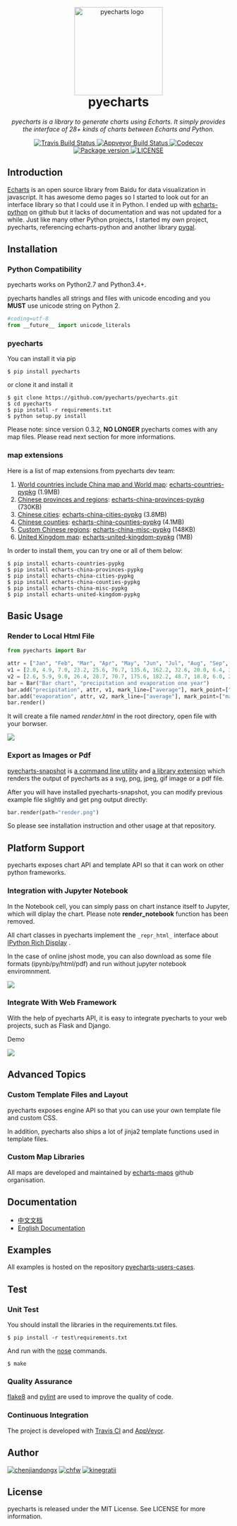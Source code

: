 
<p align="center">
    <img src="https://user-images.githubusercontent.com/19553554/39612358-499eb2ae-4f91-11e8-8f56-179c4f0bf2df.png" alt="pyecharts logo" width=200 height=200 />
</p>
<h1 align="center" style="margin-top: -16px">pyecharts</h1>
<p align="center">
    <em>pyecharts is a library to generate charts using Echarts. It simply provides the interface of 28+ kinds of charts between Echarts and Python.</em>
</p>
<p align="center">
    <a href="https://travis-ci.org/pyecharts/pyecharts">
        <img src="https://travis-ci.org/pyecharts/pyecharts.svg?branch=master" alt="Travis Build Status">
    </a>
    <a href="https://ci.appveyor.com/project/chenjiandongx/pyecharts">
        <img src="https://ci.appveyor.com/api/projects/status/81cbsfjpfryv1cl8?svg=true" alt="Appveyor Build Status">
    </a>
    <a href="https://codecov.io/gh/pyecharts/pyecharts">
        <img src="https://codecov.io/gh/pyecharts/pyecharts/branch/master/graph/badge.svg" alt="Codecov">
    </a>
    <a href="https://badge.fury.io/py/pyecharts">
        <img src="https://badge.fury.io/py/pyecharts.svg" alt="Package version">
    </a>
    <a href="https://opensource.org/licenses/MIT">
        <img src="https://img.shields.io/badge/License-MIT-green.svg" alt="LICENSE">
    </a>
</p>

## Introduction
[Echarts](https://github.com/ecomfe/echarts) is an open source library from Baidu for data visualization in javascript. It has awesome demo pages so I started to look out for an interface library so that I could use it in Python. I ended up with [echarts-python](https://github.com/yufeiminds/echarts-python) on github but it lacks of documentation and was not updated for a while. Just like many other Python projects, I started my own project, pyecharts, referencing echarts-python and another library [pygal](https://github.com/Kozea/pygal).

## Installation

### Python Compatibility

pyecharts works on Python2.7 and Python3.4+.

pyecharts handles all strings and files with unicode encoding and you **MUST** use unicode string on Python 2.

```python
#coding=utf-8
from __future__ import unicode_literals
```

### pyecharts

You can install it via pip
```shell
$ pip install pyecharts
```

or clone it and install it
```shell
$ git clone https://github.com/pyecharts/pyecharts.git
$ cd pyecharts
$ pip install -r requirements.txt
$ python setup.py install
```

Please note: since version 0.3.2, **NO LONGER** pyecharts comes with any map files. Please read next section for more informations.

### map extensions

Here is a list of map extensions from pyecharts dev team:

1. [World countries include China map and World map](https://echarts-maps.github.io/echarts-countries-js/): [echarts-countries-pypkg](https://github.com/pyecharts/echarts-countries-pypkg) (1.9MB)
2. [Chinese provinces and regions](https://echarts-maps.github.io/echarts-china-provinces-js/): [echarts-china-provinces-pypkg](https://github.com/pyecharts/echarts-china-provinces-pypkg) (730KB)
3. [Chinese cities](https://echarts-maps.github.io/echarts-china-cities-js/): [echarts-china-cities-pypkg](https://github.com/pyecharts/echarts-china-cities-pypkg) (3.8MB)
4. [Chinese counties](https://echarts-maps.github.io/echarts-china-counties-js/): [echarts-china-counties-pypkg](https://github.com/pyecharts/echarts-china-counties-pypkg) (4.1MB)
5. [Custom Chinese regions](https://echarts-maps.github.io/echarts-china-misc-js/): [echarts-china-misc-pypkg](https://github.com/pyecharts/echarts-china-misc-pypkg) (148KB)
6. [United Kingdom map](https://echarts-maps.github.io/echarts-united-kingdom-js/): [echarts-united-kingdom-pypkg](https://github.com/pyecharts/echarts-united-kingdom-pypkg) (1MB)


In order to install them, you can try one or all of them below:

```shell
$ pip install echarts-countries-pypkg
$ pip install echarts-china-provinces-pypkg
$ pip install echarts-china-cities-pypkg
$ pip install echarts-china-counties-pypkg
$ pip install echarts-china-misc-pypkg
$ pip install echarts-united-kingdom-pypkg
```

## Basic Usage

### Render to Local Html File

```python
from pyecharts import Bar

attr = ["Jan", "Feb", "Mar", "Apr", "May", "Jun", "Jul", "Aug", "Sep", "Oct", "Nov", "Dec"]
v1 = [2.0, 4.9, 7.0, 23.2, 25.6, 76.7, 135.6, 162.2, 32.6, 20.0, 6.4, 3.3]
v2 = [2.6, 5.9, 9.0, 26.4, 28.7, 70.7, 175.6, 182.2, 48.7, 18.8, 6.0, 2.3]
bar = Bar("Bar chart", "precipitation and evaporation one year")
bar.add("precipitation", attr, v1, mark_line=["average"], mark_point=["max", "min"])
bar.add("evaporation", attr, v2, mark_line=["average"], mark_point=["max", "min"])
bar.render()
```

It will create a file named *render.html* in the root directory, open file with your borwser.

![](https://user-images.githubusercontent.com/19553554/35388262-078a4afc-020e-11e8-8acc-cc7bc8a4e8a6.gif)

### Export as Images or Pdf

[pyecharts-snapshot](https://github.com/pyecharts/pyecharts-snapshot) is [a command line utility](https://github.com/pyecharts/pyecharts-snapshot#usage) and [a library extension](https://github.com/pyecharts/pyecharts-snapshot#example-programs) which renders the output of pyecharts as a svg, png, jpeg, gif image or a pdf file.

After you will have installed pyecharts-snapshot, you can modify previous example file slightly and get png output directly:


```python
bar.render(path="render.png")
```

So please see installation instruction and other usage at that repository.

## Platform Support

pyecharts exposes chart API and template API so that it can work on other python frameworks.

### Integration with Jupyter Notebook

In the Notebook cell, you can simply pass on chart instance itself to Jupyter, which will diplay the chart. Please note **render_notebook** function has been removed.

All chart classes in pyecharts implement the `_repr_html_` interface about [IPython Rich Display](http://ipython.readthedocs.io/en/stable/config/integrating.html#rich-display) .

In the case of online jshost mode, you can also download as some file formats (ipynb/py/html/pdf) and run without jupyter notebook enviromnment.

![](https://user-images.githubusercontent.com/19553554/35104252-3e36cee2-fca3-11e7-8e43-09bbe8dbbd1e.png)

### Integrate With Web Framework

With the help of pyecharts API, it is easy to integrate pyecharts to your web projects, such as Flask and Django.

Demo

![](https://user-images.githubusercontent.com/19553554/35081158-3faa7c34-fc4d-11e7-80c9-2de79371374f.gif)

## Advanced Topics

### Custom Template Files and Layout

pyecharts exposes engine API so that you can use your own template file and custom CSS.

In addition, pyecharts also ships a lot of jinja2 template functions used in template files.

### Custom Map Libraries

All maps are developed and maintained by [echarts-maps](https://github.com/echarts-maps) github organisation.

## Documentation

* [中文文档](http://pyecharts.org/#/zh-cn/)
* [English Documentation](http://pyecharts.org/#/en-us/)

## Examples

All examples is hosted on the repository [pyecharts-users-cases](https://github.com/pyecharts/pyecharts-users-cases).

## Test

### Unit Test

You should install the libraries in the requirements.txt files.

```shell
$ pip install -r test\requirements.txt
```

And run with the [nose](https://nose.readthedocs.io/en/latest/) commands.

```shell
$ make
```

### Quality Assurance

[flake8](http://flake8.pycqa.org/en/latest/index.html) and [pylint](https://www.pylint.org/) are used to improve the quality of code.

### Continuous Integration

The project is developed with [Travis CI](https://travis-ci.org/) and [AppVeyor](https://ci.appveyor.com/).

## Author

[![chenjiandongx](https://user-images.githubusercontent.com/19553554/35315207-02ea37ea-0106-11e8-9f9f-8fb26922c492.png)](https://github.com/chenjiandongx)  [![chfw](https://user-images.githubusercontent.com/19553554/35315208-032a38a4-0106-11e8-85f1-7f601330027f.png)](https://github.com/chfw)  [![kinegratii](https://user-images.githubusercontent.com/19553554/35315209-0368f8fa-0106-11e8-99f6-c71d7624a2c9.png)](https://github.com/kinegratii)

## License
pyecharts is released under the MIT License. See LICENSE for more information.
